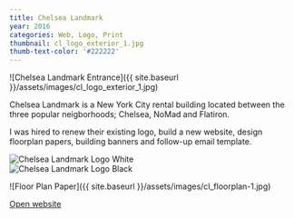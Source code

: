 ```yaml
---
title: Chelsea Landmark
year: 2016
categories: Web, Logo, Print
thumbnail: cl_logo_exterior_1.jpg
thumb-text-color: '#222222'
---
```


![Chelsea Landmark Entrance]({{ site.baseurl }}/assets/images/cl_logo_exterior_1.jpg)

<div class="text-block">
  <p>Chelsea Landmark is a New York City rental building located between the three popular neigborhoods; Chelsea, NoMad and Flatiron.</p>

  <p>I was hired to renew their existing logo, build a new website, design floorplan papers, building banners and follow-up email template.</p>
</div>

<div class="cl-logo-container">
  <div class="logo-black">
    <img src="{{ site.baseurl }}/assets/images/cl_logo_white.png" alt="Chelsea Landmark Logo White" />
  </div>
  <div class="logo-white">
    <img src="{{ site.baseurl }}/assets/images/cl_logo_black.png" alt="Chelsea Landmark Logo Black" />
  </div>
</div>

![Floor Plan Paper]({{ site.baseurl }}/assets/images/cl_floorplan-1.jpg)

<div class="text-block center-content">
  <a href="http://chelsealandmark.com" class="button">Open website</a>
</div>
